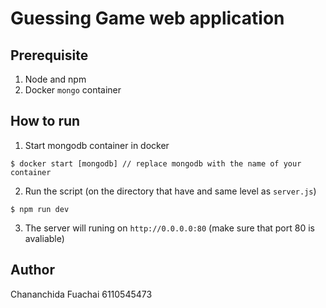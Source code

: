 # Guessing Game web application

## Prerequisite
1. Node and npm
2. Docker `mongo` container

## How to run
1. Start mongodb container in docker
```
$ docker start [mongodb] // replace mongodb with the name of your container
```
2. Run the script (on the directory that have and same level as `server.js`)
```
$ npm run dev
```
3. The server will runing on `http://0.0.0.0:80` (make sure that port 80 is avaliable)

## Author
Chananchida Fuachai 6110545473

